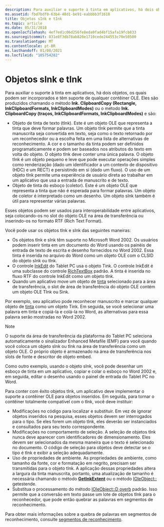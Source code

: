 ```yaml
---
description: Para auxiliar o suporte à tinta em aplicativos, há dois objetos, os quais podem ser incorporados e têm suporte de qualquer contêiner OLE.
ms.assetid: fbd7bdf0-63b4-48d1-be91-eabbbb3f1618
title: Objetos sInk e tInk
ms.topic: article
ms.date: 05/31/2018
ms.openlocfilehash: 4ef7ed1c06d256fe8eda9fad4bf15afa19fcb833
ms.sourcegitcommit: 831e8f3db78ab820e1710cede244553c70e50500
ms.translationtype: MT
ms.contentlocale: pt-BR
ms.lasthandoff: 01/08/2021
ms.locfileid: "105754282"
---
```

# <a name="sink-and-tink-objects"></a>Objetos sInk e tInk

Para auxiliar o suporte à tinta em aplicativos, há dois objetos, os quais podem ser incorporados e têm suporte de qualquer contêiner OLE. Eles são produzidos chamando o método **Ink. ClipboardCopy (Rectangle, InkClipboardFormats, InkClipboardModes)** ou o método **Ink. ClipboardCopy (traços, InkClipboardFormats, InkClipboardModes)** e são:

-   Objeto de tinta de texto (tInk). Este é um objeto OLE que representa a tinta que deve formar palavras. Um objeto tInk permite que a tinta manuscrita seja convertida em texto, seja como o texto retornado por um reconhecedor ou a escolha feita em uma lista de alternativas de reconhecimento. A cor e o tamanho da tinta podem ser definidos programaticamente e podem ser baseados nos atributos do texto em volta do objeto. O objeto tInk deve conter uma única palavra. O objeto tInk é um objeto pequeno e leve que pode executar operações simples como renderização (dado um identificador a um contexto de dispositivo (HDC) e um RECT) e persistindo em si (dado um fluxo). O uso de um objeto tInk permite uma experiência de usuário direta ao trabalhar em um aplicativo que usa a entrada de manuscrito e de texto.
-   Objeto de tinta do esboço (coletor). Este é um objeto OLE que representa a tinta que não é esperada para formar palavras. Um objeto de coletor é interpretado como um desenho. Um objeto sInk também é útil para representar várias palavras.

Esses objetos podem ser usados para interoperabilidade entre aplicativos, seja colocando-os no slot do objeto OLE na área de transferência ou inserindo-os no formato RTF (Rich Text Format).

Você pode usar os objetos tInk e sInk das seguintes maneiras:

-   Os objetos tInk e sInk têm suporte no Microsoft Word 2002. Os usuários podem inserir tinta em um documento do Word usando os painéis de entrada de texto de escrita e desenho fornecidos no Word 2002. Essa tinta é inserida no arquivo do Word como um objeto OLE com o CLSID do objeto sInk ou tInk.
-   O controle [InkEdit](/previous-versions/ms552265(v=vs.100)) do Tablet PC usa o objeto Tink. O controle InkEdit é uma subclasse do controle [RichTextBox](/dotnet/api/system.windows.forms.richtextbox?view=netcore-3.1) padrão. A tinta é inserida no fluxo RTF do controle InkEdit como um objeto tInk.
-   Quando um aplicativo move um objeto de [tinta](/previous-versions/aa515768(v=msdn.10)) selecionado para a área de transferência, o slot de área de transferência do objeto OLE contém um objeto OLE TInk ou Sink.

Por exemplo, seu aplicativo pode reconhecer manuscrito e marcar qualquer objeto de [tinta](/previous-versions/aa515768(v=msdn.10)) como um objeto Tink. Em seguida, se você selecionar uma palavra em tinta e copiá-la e colá-la no Word, as alternativas para essa palavra serão mostradas no Word 2002.

> [!Note]  
> O suporte da área de transferência da plataforma do Tablet PC seleciona automaticamente o sinalizador Enhanced Metafile (EMF) para você quando você coloca um objeto sInk ou tInk na área de transferência como um objeto OLE. O próprio objeto é armazenado na área de transferência nos slots de fonte e descritor de objeto embed.

 

Como outro exemplo, usando o objeto sInk, você pode desenhar um esboço de tinta em um aplicativo, copiar e colar o esboço no Word 2002 e, em seguida, editar o desenho usando o painel de entrada do Tablet PC no Word.

Para conter com êxito objetos tInk, um aplicativo deve implementar o suporte a contêiner OLE para objetos inseridos. Em seguida, para tornar o contêiner totalmente compatível com o tInk, você deve instituir:

-   Modificações no código para localizar e substituir. Em vez de ignorar objetos inseridos na pesquisa, esses objetos devem ser interrogados para o tipo. Se eles forem um objeto tInk, eles deverão ser instanciados e consultados para seu texto correspondente.
-   Modificações no comportamento de seleção. A seleção de objetos tInk nunca deve aparecer com identificadores de dimensionamento. Eles devem ser selecionados da mesma maneira que o texto é selecionado no documento. O código de seleção para objetos deve detectar se o tipo é tInk e exibir a seleção adequadamente.
-   Uso de propriedades de ambiente. As propriedades de ambiente, como tamanho da fonte, cor e formatação em negrito, precisam ser transmitidas para o objeto tInk. A aplicação dessas propriedades altera a largura da tinta manuscrita, portanto, uma atualização de tamanho é necessária chamando o método [**GetInkExtent**](/windows/desktop/api/msinkaut/nf-msinkaut-iinklineinfo-getinkextent) ou o método [IOleObject::](/windows/win32/api/oleidl/nf-oleidl-ioleobject-getextent) getestende.
-   Substitua o processamento do método [IOleObject::D overb](/windows/win32/api/oleidl/nf-oleidl-ioleobject-doverb) padrão. Isso permite que a conversão em texto passe um lote de objetos tInk para o reconhecedor, que pode então quebrar as palavras em segmentos de reconhecimento.

Para obter mais informações sobre a quebra de palavras em segmentos de reconhecimento, consulte [segmentos de reconhecimento](recognition-segments.md).

 

 
